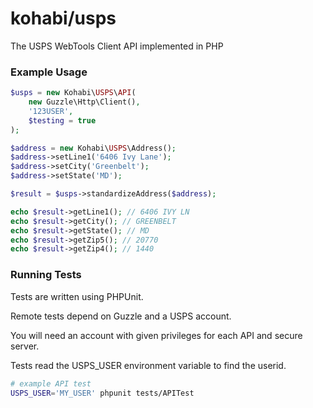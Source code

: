 kohabi/usps
========

The USPS WebTools Client API implemented in PHP

### Example Usage
```php
$usps = new Kohabi\USPS\API(
	new Guzzle\Http\Client(),
	'123USER',
	$testing = true
);

$address = new Kohabi\USPS\Address();
$address->setLine1('6406 Ivy Lane');
$address->setCity('Greenbelt');
$address->setState('MD');

$result = $usps->standardizeAddress($address);

echo $result->getLine1(); // 6406 IVY LN
echo $result->getCity(); // GREENBELT
echo $result->getState(); // MD
echo $result->getZip5(); // 20770
echo $result->getZip4(); // 1440
```

### Running Tests

Tests are written using PHPUnit.

Remote tests depend on Guzzle and a USPS account.

You will need an account with given privileges for each API and secure server.

Tests read the USPS_USER environment variable to find the userid.

```bash
# example API test
USPS_USER='MY_USER' phpunit tests/APITest
```
